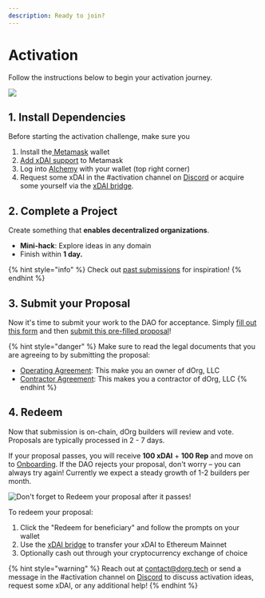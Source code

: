```yaml
---
description: Ready to join?
---
```


# Activation

Follow the instructions below to begin your activation journey.

![](../.gitbook/assets/plant2.gif)

## 1. Install Dependencies

Before starting the activation challenge, make sure you

1. Install the[ Metamask](https://metamask.io/download.html) wallet
2. [Add xDAI support](https://www.xdaichain.com/for-users/wallets/metamask/metamask-setup) to Metamask
3. Log into [Alchemy](https://v1.alchemy.do/dao/0x94a587478c83491b13291265581cb983e7feb540/scheme/0xca275b54cf9e9afc2317778e3e294e01a5b25ce9e082043b64a5cc7f4c4ec2f9) with your wallet \(top right corner\)
4. Request some xDAI in the \#activation channel on [Discord](https://discord.gg/6Kujmad) or acquire some yourself via the [xDAI bridge](https://dai-bridge.poa.network/). 

## 2. Complete a Project

Create something that **enables decentralized organizations**.

* **Mini-hack**: Explore ideas in any domain 
* Finish within **1 day.**

{% hint style="info" %}
Check out [past submissions](https://github.com/dOrgTech/Ops/blob/master/activation.md) for inspiration!
{% endhint %}

## 3. Submit your Proposal

Now it's time to submit your work to the DAO for acceptance. Simply [fill out this form](https://airtable.com/shr0eQZfACL3Yarac) and then [submit this pre-filled proposal](https://tinyurl.com/1mneo4c6)!

{% hint style="danger" %}
Make sure to read the legal documents that you are agreeing to by submitting the proposal:

* [Operating Agreement](https://github.com/dOrgTech/Ops/blob/master/legal/Operating_Agreement.pdf): This make you an owner of dOrg, LLC
* [Contractor Agreement](https://github.com/dOrgTech/Ops/blob/master/legal/Contractor_Term_Sheet.pdf): This makes you a contractor of dOrg, LLC
{% endhint %}

## 4. Redeem

Now that submission is on-chain, dOrg builders will review and vote. Proposals are typically processed in 2 - 7 days. 

If your proposal passes, you will receive **100 xDAI** + **100 Rep** and move on to [Onboarding](onboarding.md). If the DAO rejects your proposal, don't worry – you can always try again! Currently we expect a steady growth of 1-2 builders per month.

![Don&apos;t forget to Redeem your proposal after it passes!](../.gitbook/assets/screen-shot-2020-06-26-at-4.30.04-pm%20%281%29.png)

To redeem your proposal:

1. Click the "Redeem for beneficiary" and follow the prompts on your wallet
2. Use the [xDAI bridge](https://dai-bridge.poa.network/) to transfer your xDAI to Ethereum Mainnet
3. Optionally cash out through your cryptocurrency exchange of choice

{% hint style="warning" %}
Reach out at [contact@dorg.tech](mailto:contact@dorg.tech) or send a message in the \#activation channel on [Discord](https://discord.gg/6Kujmad) to discuss activation ideas, request some xDAI, or any additional help!
{% endhint %}

